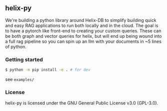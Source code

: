 ## helix-py
We're building a python library around Helix-DB to simplify building quick and easy RAG applications
to run both locally and in the cloud. The goal is to have a pytorch like front-end to creating your
custom queries. These can be both graph and vector queries for helix, but will end up being wound into
a full rag pipeline so you can spin up an llm with your documents in ~5 lines of python.

### Getting started
```bash
$ python -m pip install -e . # for dev
```
see `examples/`

### License
helix-py is licensed under the GNU General Public License v3.0 (GPL-3.0).